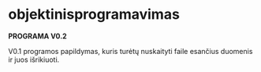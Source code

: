 # **objektinisprogramavimas**

**PROGRAMA V0.2**

V0.1 programos papildymas, kuris turėtų nuskaityti faile esančius duomenis ir juos išrikiuoti. 
